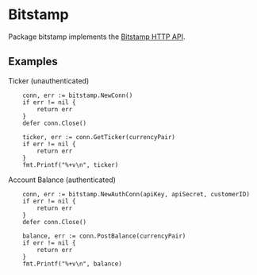 Bitstamp
========

Package bitstamp implements the [Bitstamp HTTP API](https://www.bitstamp.net/api/).

Examples
--------

Ticker (unauthenticated)

```
	conn, err := bitstamp.NewConn()
	if err != nil {
		return err
	}
	defer conn.Close()

	ticker, err := conn.GetTicker(currencyPair)
	if err != nil {
		return err
	}
	fmt.Printf("%+v\n", ticker)
```

Account Balance (authenticated)

```
	conn, err := bitstamp.NewAuthConn(apiKey, apiSecret, customerID)
	if err != nil {
		return err
	}
	defer conn.Close()

	balance, err := conn.PostBalance(currencyPair)
	if err != nil {
		return err
	}
	fmt.Printf("%+v\n", balance)
```
